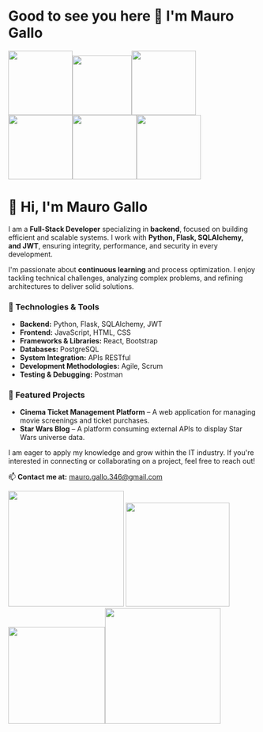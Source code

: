 # Good to see you here 👋 I'm Mauro Gallo

<img src="https://media.giphy.com/media/cmCEsJZHYBPels360q/giphy.gif?cid=ecf05e47gqp74jysaain1ie7xkmwe831873fe8jukgejagaz&ep=v1_stickers_search&rid=giphy.gif&ct=s" width=130px></img><img src="https://media.giphy.com/media/H83F4AfL798AmtKXIL/giphy.gif?cid=ecf05e47o3b4290av1c1t6ovd95ny2oed5ods8phm3dyj9qe&ep=v1_stickers_search&rid=giphy.gif&ct=s" width=120px></img><img src="https://media.giphy.com/media/v1.Y2lkPTc5MGI3NjExZGlpandiMTh0eGd0bTVtZzh4MjBpeTE5c3ZpZDRzMnlvcWR3anozaCZlcD12MV9zdGlja2Vyc19zZWFyY2gmY3Q9cw/qwi7fF1bfJQMPlTZ43/giphy.gif" width=130px></img><img src="https://media.giphy.com/media/juua9i2c2fA0AIp2iq/giphy.gif?cid=ecf05e47a45gw1fl05ttrl718xvsgwjg2b7edzfr6ptkh1wv&ep=v1_stickers_search&rid=giphy.gif&ct=s" width=130px></img><img src="https://media.giphy.com/media/FlJbvchalNGPH6M43X/giphy.gif?cid=ecf05e478zx4i58wbjebfi252u40kewqmu8n88pr11yymz27&ep=v1_stickers_search&rid=giphy.gif&ct=ts" width=130px></img><img src="https://media.giphy.com/media/JR7iS0j2YwfW9mopu3/giphy.gif?cid=ecf05e47o5mf9357g18ixh09xf98fhasx94hr7r2ntibv1b0&ep=v1_stickers_search&rid=giphy.gif&ct=s" width=130px></img>

# 👋 Hi, I'm Mauro Gallo  

I am a **Full-Stack Developer** specializing in **backend**, focused on building efficient and scalable systems. I work with **Python, Flask, SQLAlchemy, and JWT**, ensuring integrity, performance, and security in every development.  

I'm passionate about **continuous learning** and process optimization. I enjoy tackling technical challenges, analyzing complex problems, and refining architectures to deliver solid solutions.  

### 🔧 Technologies & Tools  
- **Backend:** Python, Flask, SQLAlchemy, JWT  
- **Frontend:** JavaScript, HTML, CSS  
- **Frameworks & Libraries:** React, Bootstrap  
- **Databases:** PostgreSQL  
- **System Integration:** APIs RESTful  
- **Development Methodologies:** Agile, Scrum  
- **Testing & Debugging:** Postman  

### 📌 Featured Projects  
- **Cinema Ticket Management Platform** – A web application for managing movie screenings and ticket purchases.  
- **Star Wars Blog** – A platform consuming external APIs to display Star Wars universe data.  

I am eager to apply my knowledge and grow within the IT industry. If you're interested in connecting or collaborating on a project, feel free to reach out!  

📫 **Contact me at:** mauro.gallo.346@gmail.com  

<img src="https://encrypted-tbn0.gstatic.com/images?q=tbn:ANd9GcSG06zD3zZuY2AZDs345CcI5XkAFv8msnGHTw&s" width="234"></img>
<img src="https://external-content.duckduckgo.com/iu/?u=https%3A%2F%2Fkajabi-storefronts-production.kajabi-cdn.com%2Fkajabi-storefronts-production%2Fthemes%2F3067767%2Fsettings_images%2Fomx3KZGSamzipD0jXUwg_file.jpg&f=1&nofb=1&ipt=037fb97c6c212e66b80fb43998874c9d278399c80caf5b88136d2322820817e5&ipo=images" width=210px></img><img src="https://external-content.duckduckgo.com/iu/?u=http%3A%2F%2Fwww.solucionex.com%2Fsites%2Fdefault%2Ffiles%2Fposts%2Fimagen%2Fgit.jpg&f=1&nofb=1&ipt=80e6d049fc199ad4b89d92ad2e9542b2a888c9d65d4ab0148d5e8d893800b7de&ipo=images" width=196px></img><img src="https://external-content.duckduckgo.com/iu/?u=https%3A%2F%2Fstatic.vecteezy.com%2Fsystem%2Fresources%2Fpreviews%2F017%2F119%2F660%2Foriginal%2Fgithub-logo-git-hub-icon-with-text-on-white-and-black-background-free-vector.jpg&f=1&nofb=1&ipt=10391a8fd8c56f89e389ea5c75616e007cdfbf1b4903ce8642614f7da04f986d&ipo=images" width="234"></img>
<!--
- 👯 I’m looking to collaborate on ...
- 🤔 I’m looking for help with ...
- 💬 Ask me about ...

- 📫 How to reach me: ...
- 😄 Pronouns: ...
- ⚡ Fun fact: ...
-->

